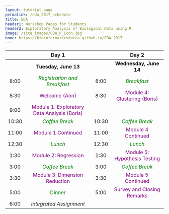 ```yaml
---
layout: tutorial_page
permalink: /eda_2017_schedule
title: EDA
header1: Workshop Pages for Students
header2: Exploratory Analysis of Biological Data using R
image: /site_images/CBW_R_icon.jpg
home: https://bioinformaticsdotca.github.io/EDA_2017
---
```


| | **Day 1** | | **Day 2** |   
| :---: | :---: | :---: | :---: |    
| | **Tuesday, June 13** | | **Wednesday, June 14** |  
| 8:00 | <font color="green">*Registration and Breakfast*</font> | 8:00 | <font color="green">*Breakfast*</font> |   
| 8:30 | <font color="purple">Welcome (Ann)</font> | 8:30 | <font color="purple">Module 4: Clustering (Boris)</font> |    
| 9:00 | <font color="purple">Module 1: Exploratory Data Analysis (Boris)</font> | | |  
| 10:30 | <font color="green">*Coffee Break*</font> | 10:30 | <font color="green">*Coffee Break*</font> |  
| 11:00 | <font color="purple">Module 1 Continued </font> | 11:00 | <font color="purple">Module 4 Continued </font> |  
| 12:30 | <font color="green">*Lunch*</font> | 12:30 | <font color="green">*Lunch*</font> |  
| 1:30 | <font color="purple">Module 2: Regression </font> | 1:30 | <font color="purple">Module 5: Hypothesis Testing </font> |  
| 3:00 | <font color="green">*Coffee Break*</font> | 3:00 | <font color="green">*Coffee Break*</font> |  
| 3:30 | <font color="purple">Module 3: Dimension Reduction</font> | 3:30 | <font color="purple">Module 5 Continued </font> |  
| 5:00 | <font color="green">Dinner</font> | 5:00 | <font color="purple">Survey and Closing Remarks</font>|    
| 6:00 | *Integrated Assignment* | | |  
